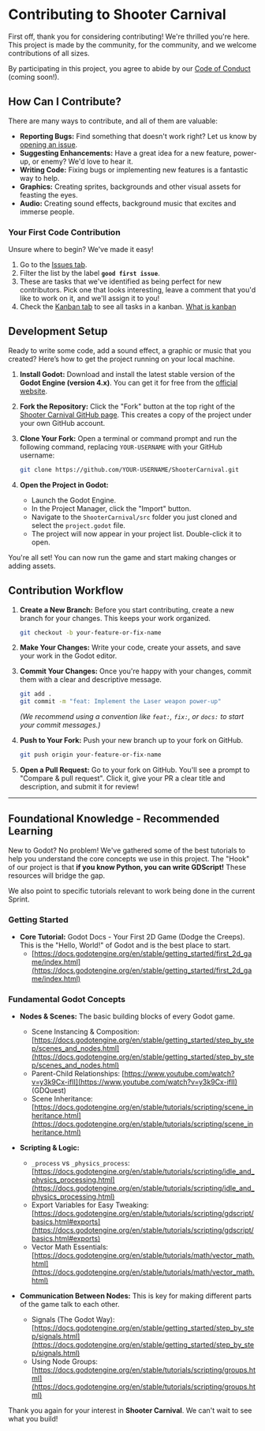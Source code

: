 # Contributing to Shooter Carnival

First off, thank you for considering contributing! We're thrilled you're here. This project is made by the community, for the community, and we welcome contributions of all sizes.

By participating in this project, you agree to abide by our [Code of Conduct](CODE_OF_CONDUCT.md) (coming soon!).

## How Can I Contribute?

There are many ways to contribute, and all of them are valuable:

*   **Reporting Bugs:** Find something that doesn't work right? Let us know by [opening an issue](https://github.com/HouZenKai/ShooterCarnival/issues/new/choose).
*   **Suggesting Enhancements:** Have a great idea for a new feature, power-up, or enemy? We'd love to hear it.
*   **Writing Code:** Fixing bugs or implementing new features is a fantastic way to help.
*   **Graphics:** Creating sprites, backgrounds and other visual assets for feasting the eyes.
*   **Audio:** Creating sound effects, background music that excites and immerse people.


### Your First Code Contribution

Unsure where to begin? We've made it easy!

1.  Go to the [Issues tab](https://github.com/HouZenKai/ShooterCarnival/issues).
2.  Filter the list by the label **`good first issue`**.
3.  These are tasks that we've identified as being perfect for new contributors. Pick one that looks interesting, leave a comment that you'd like to work on it, and we'll assign it to you!
4.  Check the [Kanban tab](https://github.com/orgs/HouZenKai/projects/3/views/1) to see all tasks in a kanban.  [What is kanban](https://www.youtube.com/watch?v=qp7Wc6ba_fc)

## Development Setup

Ready to write some code, add a sound effect, a graphic or music that you created? Here’s how to get the project running on your local machine.

1.  **Install Godot:** Download and install the latest stable version of the **Godot Engine (version 4.x)**. You can get it for free from the [official website](https://godotengine.org/download/).

2.  **Fork the Repository:** Click the "Fork" button at the top right of the [Shooter Carnival GitHub page](https://github.com/HouZenKai/ShooterCarnival). This creates a copy of the project under your own GitHub account.

3.  **Clone Your Fork:** Open a terminal or command prompt and run the following command, replacing `YOUR-USERNAME` with your GitHub username:
    ```bash
    git clone https://github.com/YOUR-USERNAME/ShooterCarnival.git
    ```

4.  **Open the Project in Godot:**
    *   Launch the Godot Engine.
    *   In the Project Manager, click the "Import" button.
    *   Navigate to the `ShooterCarnival/src` folder you just cloned and select the `project.godot` file.
    *   The project will now appear in your project list. Double-click it to open.

You're all set! You can now run the game and start making changes or adding assets.

## Contribution Workflow

1.  **Create a New Branch:** Before you start contributing, create a new branch for your changes. This keeps your work organized.
    ```bash
    git checkout -b your-feature-or-fix-name
    ```

2.  **Make Your Changes:** Write your code, create your assets, and save your work in the Godot editor.

3.  **Commit Your Changes:** Once you're happy with your changes, commit them with a clear and descriptive message.
    ```bash
    git add .
    git commit -m "feat: Implement the Laser weapon power-up"
    ```
    *(We recommend using a convention like `feat:`, `fix:`, or `docs:` to start your commit messages.)*

4.  **Push to Your Fork:** Push your new branch up to your fork on GitHub.
    ```bash
    git push origin your-feature-or-fix-name
    ```

5.  **Open a Pull Request:** Go to your fork on GitHub. You'll see a prompt to "Compare & pull request". Click it, give your PR a clear title and description, and submit it for review!

---

## Foundational Knowledge - Recommended Learning

New to Godot? No problem! We've gathered some of the best tutorials to help you understand the core concepts we use in this project. The "Hook" of our project is that **if you know Python, you can write GDScript!** These resources will bridge the gap.

We also point to specific tutorials relevant to work being done in the current Sprint.

### Getting Started
*   **Core Tutorial:** Godot Docs - Your First 2D Game (Dodge the Creeps). This is the "Hello, World!" of Godot and is the best place to start.
    *   [https://docs.godotengine.org/en/stable/getting_started/first_2d_game/index.html](https://docs.godotengine.org/en/stable/getting_started/first_2d_game/index.html)

### Fundamental Godot Concepts
*   **Nodes & Scenes:** The basic building blocks of every Godot game.
    *   Scene Instancing & Composition: [https://docs.godotengine.org/en/stable/getting_started/step_by_step/scenes_and_nodes.html](https://docs.godotengine.org/en/stable/getting_started/step_by_step/scenes_and_nodes.html)
    *   Parent-Child Relationships: [https://www.youtube.com/watch?v=y3k9Cx-ifII](https://www.youtube.com/watch?v=y3k9Cx-ifII) (GDQuest)
    *   Scene Inheritance: [https://docs.godotengine.org/en/stable/tutorials/scripting/scene_inheritance.html](https://docs.godotengine.org/en/stable/tutorials/scripting/scene_inheritance.html)

*   **Scripting & Logic:**
    *   `_process` vs `_physics_process`: [https://docs.godotengine.org/en/stable/tutorials/scripting/idle_and_physics_processing.html](https://docs.godotengine.org/en/stable/tutorials/scripting/idle_and_physics_processing.html)
    *   Export Variables for Easy Tweaking: [https://docs.godotengine.org/en/stable/tutorials/scripting/gdscript/basics.html#exports](https://docs.godotengine.org/en/stable/tutorials/scripting/gdscript/basics.html#exports)
    *   Vector Math Essentials: [https://docs.godotengine.org/en/stable/tutorials/math/vector_math.html](https://docs.godotengine.org/en/stable/tutorials/math/vector_math.html)

*   **Communication Between Nodes:** This is key for making different parts of the game talk to each other.
    *   Signals (The Godot Way): [https://docs.godotengine.org/en/stable/getting_started/step_by_step/signals.html](https://docs.godotengine.org/en/stable/getting_started/step_by_step/signals.html)
    *   Using Node Groups: [https://docs.godotengine.org/en/stable/tutorials/scripting/groups.html](https://docs.godotengine.org/en/stable/tutorials/scripting/groups.html)

Thank you again for your interest in **Shooter Carnival**. We can't wait to see what you build!